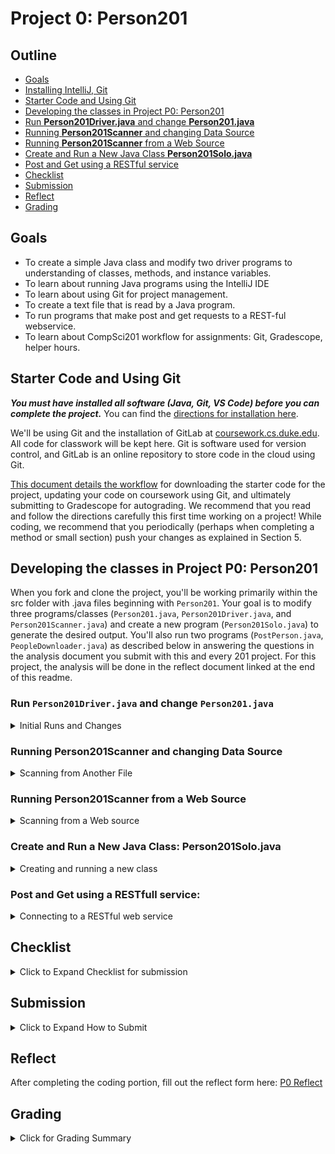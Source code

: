 # Project 0: Person201

## Outline
- [Goals](#goals)
- [Installing IntelliJ, Git](#installing-intellij-git)
- [Starter Code and Using Git](#starter-code-and-using-git)
- [Developing the classes in Project P0: Person201](#developing-the-classes-in-project-p0-person201)
- [Run **Person201Driver.java** and change **Person201.java**](#run-person201driverjava-and-change-person201java)
- [Running **Person201Scanner** and changing Data Source](#running-person201scanner-and-changing-data-source)
- [Running **Person201Scanner** from a Web Source](#running-person201scanner-from-a-web-source)
- [Create and Run a New Java Class **Person201Solo.java**](#create-and-run-a-new-java-class-person201solojava)
- [Post and Get using a RESTful service](#post-and-get-using-a-restfull-service)
- [Checklist](#checklist)
- [Submission](#submission)
- [Reflect](#reflect)
- [Grading](#grading)


## Goals

* To create a simple Java class and modify two driver programs to understanding of classes, methods, and instance variables.
* To learn about running Java programs using the IntelliJ IDE
* To learn about using Git for project management.
* To create a text file that is read by a Java program.
* To run programs that make post and get requests to a REST-ful webservice.
* To learn about CompSci201 workflow for assignments: Git, Gradescope, helper hours.


## Starter Code and Using Git
**_You must have installed all software (Java, Git, VS Code) before you can complete the project._** You can find the [directions for installation here](https://coursework.cs.duke.edu/201-public-documentation/resources-201/-/blob/main/installingSoftware.md).

We'll be using Git and the installation of GitLab at [coursework.cs.duke.edu](https://coursework.cs.duke.edu). All code for classwork will be kept here. Git is software used for version control, and GitLab is an online repository to store code in the cloud using Git.

[This document details the workflow](https://coursework.cs.duke.edu/201-public-documentation/resources-201/-/blob/main/projectWorkflow.md) for downloading the starter code for the project, updating your code on coursework using Git, and ultimately submitting to Gradescope for autograding. We recommend that you read and follow the directions carefully this first time working on a project! While coding, we recommend that you periodically (perhaps when completing a method or small section) push your changes as explained in Section 5.


## Developing the classes in Project P0: Person201

When you fork and clone the project, you'll be working primarily within the src folder with .java files beginning with `Person201`. Your goal is to modify three programs/classes (`Person201.java`, `Person201Driver.java`, and `Person201Scanner.java`) and create a new program (`Person201Solo.java`) to generate the desired output. You'll also run two programs (`PostPerson.java`, `PeopleDownloader.java`) as described below in answering the questions in the analysis document you submit with this and every 201 project. For this project, the analysis will be done in the reflect document linked at the end of this readme.


### Run `Person201Driver.java` and change `Person201.java`
<details>
<summary>Initial Runs and Changes</summary>

First run the main method in `Person201Driver.` The output of the program should be:

```
no-name woto @ 35.9312N 79.0058W
Ricardo harambee @ 34.6037S 58.3816W
Gelareh affective @ 33.89S 151.2E
name woto
name woto
```

Next, open `Person201.java` in the VS Code editor, and look at each of the three `//TODO: change here` comments in the `Person201.java` class. Fix the code so that when the same `Person201Driver` main program is run the output is as shown below:

```
Owen woto @ 35.9312N 79.0058W
Ricardo harambee @ 34.6037S 58.3816W
Gelareh affective @ 33.89S 151.2E
Ricardo harambe
Gelareh affective
```

You can accomplish the above in three steps:
1. Changing the value assigned to instance variable `myName` in the default constructor
2. Changing the body of the method `getPhrase` to return the person's phrase (use an instance variable).
3. Changing the body of the method `getName` to return the person's name (use an instance variable).

Now that you've done this, change the `main` method in class `Person201Driver` by creating a new `Person201` variable named s (short for Sam) with the value shown:

`Person201 s = new Person201("Sam", 44.9978, -93.2650, "hello");`

Add one `System.out.println` statement to print the value of this variable `s` so the output of running the program is as follows:

```
Owen woto @ 35.9312N 79.0058W
Ricardo harambee @ 34.6037S 58.3816W
Gelareh affective @ 33.89S 151.2E
Sam hello @ 44.9978N 93.265W
Ricardo harambee
Gelareh affective
```
</details>

### Running Person201Scanner and changing Data Source
<details>
<summary>Scanning from Another File</summary>

Once the `Person201` class has been updated so that `Person201Driver` generates output as shown above, you should run `Person201Scanner` to see the output below -- running the program is described after the output.

```
Owen woto @ 35.9312N 79.0058W
Ricardo harambee @ 34.6037S 58.3816W
Gelareh affective @ 33.89S 151.2E
total # 3
```

You'll then need to Run `Person201Scanner`. You can do this by either 
1. Right clicking on the file 
as seen here: ![Selecting the file to run in IntelliJ](./p0-figures/P0-SelectFile.png) and then moving your cursor to the Run option. ![Running selected file in IntelliJ](./p0-figures/P0-RunningSelectedFile.png)
2. Go to the Run menu in the top toolbar ![Run menu in IntelliJ](./p0-figures/P0-RunMenu.png) and use the small sub-menus to specify `Person201Scanner`. Then you'll be able to toggle between `Person201Driver` and `Person201Scanner` using the Run menu or the shortcut above the edit panes with the small green arrow that's shown below.

You should edit the `main` method of `Person201Scanner.java` so that the file `data/large.txt` is used as the source of data. This data file includes a random set of names, locations, and words from several sources. You should see 97 different names, phrases and latitude/longitude locations.
</details>

### Running Person201Scanner from a Web Source
<details>
<summary>Scanning from a Web source</summary>

In the `main` method of `Person201Scanner` create a new `String` variable after the first line, as shown below (you can copy/paste):
```bash
String url = "https://courses.cs.duke.edu/compsci201/current/data/medium.txt";
```
Then change the assignment to variable list so that it is:
```bash
Person201[] list = readURL(url);
```
Run the program and note the last name and the number of names printed to answer the questions in the [P0 reflect document][P0 Reflect].
</details>

### Create and Run a New Java Class: **Person201Solo.java**
<details>
<summary>Creating and running a new class</summary>


In the `src` folder create a new Java class named `Person201Solo` that has only a `public static void main(String[] args) method` that allows the program to run (the `main` method is the launch point for all Java programs when they are executed). See `Person201Driver` for details and an example of a `main` method. In the new `main` method, you should define a `Person201` object as shown below and print using `System.out.println(person)` so that the main method has two statements.

```
Person201 person = new Person201("Sam", -77.846, 166.668, "cold");
System.out.println(person);
```
</details>

### Post and Get using a RESTfull service:
<details>
<summary>Connecting to a RESTful web service</summary>

Run the program `PeopleDownloader.java` and you'll see information for many Person201 objects printed, these are obtained from a RESTful web service, details don't matter for this program, but the number of people printed will change as more students in 201 run the next program in this section, `PostPerson.java`. You should run `PeopleDownloader.java` and then make a change by adding one line to print the number of lines printed, which is the value of `pa.length` -- you can add a print statement after the `for` loop. Make a note of this number in the [P0 reflect][P0 reflect] form.

Then modify the program `PostPerson.java`  by changing line 48 in the `main` method so that the `Person201 p` variable represents information about you. Include your name, a phrase you'd like associated with yourself, and the latitude and longitude of the town you consider either where you grew up, or where you went to high school before Duke. You'll need to look up the these latitude and longitude values using a search engine. After you modify the program, **run** it so that the informatoon you created is posted ot the webservice for the class. You can verify that this ran succesfully by runing `PeopleDownloader.java` again and seeing your information printed.

You're then ready to submit the project for grading. You'll also need to answer the questions in the [P0 reflect document][P0 Reflect].
</details>

</details>

## Checklist
<details>
<summary>
Click to Expand Checklist for submission
</summary>

Before you submit to Gradescope, check that you've done each of the following:

- Modify `Person201.java` by changing code in three places.
- Verify that running `Person201Driver.java` matches the expected output after modifying `Person201.java`
- Add a new `Person201` object in the `Person201Driver.java` program and verify that running `Person201Driver.java` matches the expected output after modifying `Person201Driver.java`.
- Run `Person201Scanner.java` with the data file `data/large.txt`.
- Run `Person201Scanner.java` with a web source via a specified URL.
- Create a new class `Person201Solo` with a `main` method that has two statements.
- Run the program `PostPerson` to post new information and `PeopleDownloader` to get the information from a webservice.
</details>

## Submission
<details>
<summary>
Click to Expand How to Submit
</summary>

You will submit the assignment on Gradescope. [Here][Using IntelliJ, Gradescope, and Git] is a document that describes the submission process in detail. 

You can login to https://www.gradescope.com (make sure to login with “School Credentials”), find project P0 and submit your code. **You CANNOT submit unless all your code has been pushed to your Git repository on coursework.** So, be sure to push changes often and be sure your final program is in your Git repository before you get it graded on Gradescope.

You will need to resubmit your entire project on Gradescope every time after you make changes that you wish to be graded. Please take note that changes/commits on GitLab are NOT automatically synced to Gradescope.
</details>


## Reflect

After completing the coding portion, fill out the reflect form here: [P0 Reflect][P0 Reflect]

## Grading
<details>
<summary>Click for Grading Summary</summary>

Your submission will be graded by the following rubric:

| Class Modified | Points |
| ------ | ------ |
| Person201 | 4 |
| Person201Driver | 4 |
| Person201Solo | 4 |
| Webservice | 4 |
| Reflect form | 4 |

</summary>

<!-- ALL LINKS USED IN THIS DOCUMENT -->

[Installing Software for CompSci201]: https://docs.google.com/document/d/1dlEwDwiIyEQFxXOHS_zY-Qojx4djl4p2Ud16qpeb7gY/edit?usp=sharing

[Using IntelliJ, Gradescope, and Git]:https://docs.google.com/document/d/1dlEwDwiIyEQFxXOHS_zY-Qojx4djl4p2Ud16qpeb7gY/edit?usp=sharing

[P0 Reflect]:https://docs.google.com/forms/d/e/1FAIpQLSdfMS68L3plwZuLtXlr1Jbwudv6L15zhx9QShlh3yoabMH77w/viewform
